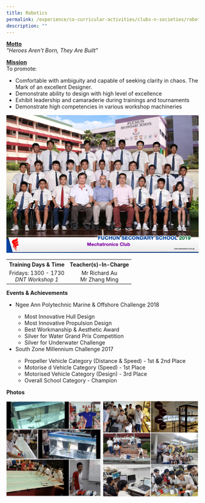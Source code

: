 ```yaml
---
title: Robotics
permalink: /experience/co-curricular-activities/clubs-n-societies/robotics/
description: ""
---
```

<p><strong><u>Motto<br /></u></strong><em>"Heroes Aren't Born, They Are Built"</em></p>
<p><strong><u>Mission<br /></u></strong>To promote:</p>
<ul>
<li>Comfortable with ambiguity and capable of seeking clarity in chaos. The Mark of an excellent Designer.</li>
<li>Demonstrate ability to design with high level of excellence</li>
<li>Exhibit leadership and camaraderie during trainings and tournaments</li>
<li>Demonstrate high competencies in various workshop machineries</li>
</ul>
<img src="/images/robo.jpeg">
<table>
<tbody>
<tr>
<th style="text-align: center;">Training Days &amp; Time</th>
<th style="text-align: center;">Teacher(s)-In-Charge</th>
</tr>
<tr>
<td style="text-align: center;">
<div>Fridays: 1300 - 1730</div>
<div><em>DNT Workshop 1</em></div>
</td>
<td style="text-align: center;">
<div>Mr Richard Au</div>
<div>Mr Zhang Ming</div>
</td>
</tr>
</tbody>
</table>
<p><strong>Events &amp; Achievements</strong></p>
<ul>
<li>Ngee Ann Polytechnic Marine &amp; Offshore Challenge 2018</li>
<ul>
<li>Most Innovative Hull Design</li>
<li>Most Innovative Propulsion Design</li>
<li>Best Workmanship &amp; Aesthetic Award</li>
<li>Silver for Water Grand Prix Competition</li>
<li>Silver for Underwater Challenge</li>
</ul>
<li>South Zone Millennium Challenge 2017</li>
<ul>
<li>Propeller Vehicle Category (Distance &amp; Speed) - 1st &amp; 2nd Place</li>
<li>Motorise d Vehicle Category (Speed) - 1st Place</li>
<li>Motorised Vehicle Category (Design) - 3rd Place</li>
<li>Overall School Category - Champion</li>
</ul>
</ul>
<p><strong>Photos</strong></p>
<img src="/images/robo1.png">